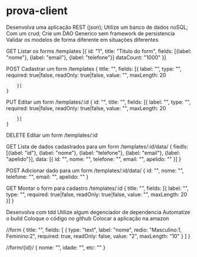 prova-client
============

Desenvolva uma aplicação REST (json);
Utilize um banco de dados noSQL;
Com um crud;
Crie um DAO Generico sem framework de persistencia
Validar os modelos de forma diferente em situações diferentes


GET
Listar os forms
/templates
	[{
		id: "1",
		title: "Titulo do form",
		fields: [{label: "nome"}, {label: "email"}, {label: "telefone"}]
		dataCount: "1000"
	}]


POST
Cadastrar um form
/templates
	{
		title: "",
		fields: [{
			label: "",
			type: "",
			required: true|false,
			readOnly: true|false,
			value: "",
			maxLength: 20

		}]
	}

PUT
Editar um form
/templates/:id
	{
		id: "",
		title: "",
		fields: [{
			label: "",
			type: "",
			required: true|false,
			readOnly: true|false,
			value: "",
			maxLength: 20

		}]
	}

DELETE
Editar um form
/templates/:id

GET
Lista de dados cadastrados para um form
/templates/:id/data/
	{
		fiedls: [{label: "id"}, {label: "nome"}, {label: "telefone"}, {label: "email"}, {label: "apelido"}],
		data: [{
			id: "",
			nome: "",
			telefone: "",
			email: "",
			apelido: ""
		}]
	}


POST
Adicionar dado para um form
/templates/:id/data/
	{
		id: "",
		nome: "",
		telefone: "",
		email: "",
		apelido: ""
	}

GET
Montar o form para cadastro
/templates/:id
	{
		title: "",
		fields: [{
			label: "",
			type: "",
			required: true|false,
			readOnly: true|false,
			value: "",
			maxLength: 20
		}]
	}

Desenvolva com tdd
Utilize algum degenciador de dependencia
Automatize o build
Coloque o código no github
Colocar a aplicação na amazon

//form
	{
		title: "",
		fields: [
			{
				type: "text",
				label: "nome",
				redio: "Masculino:1, Feminino:2",
				required: true,
				readOnly: false,
				value: "2",
				maxLength: "10"
			}
		]
	}

//form/{id}/
	{
		nome: "",
		idade: "",
		etc: ""
	}